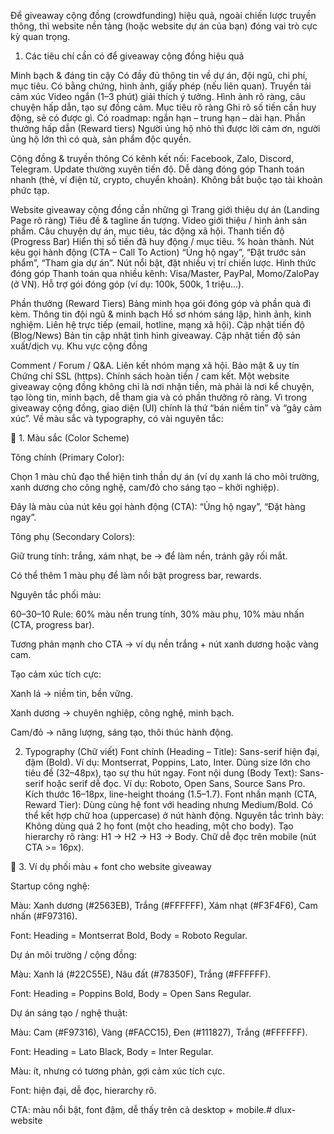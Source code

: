 Để giveaway cộng đồng (crowdfunding) hiệu quả, ngoài chiến lược truyền thông, thì website nền tảng (hoặc website dự án của bạn) đóng vai trò cực kỳ quan trọng.
1. Các tiêu chí cần có để giveaway cộng đồng hiệu quả

Minh bạch & đáng tin cậy
Có đầy đủ thông tin về dự án, đội ngũ, chi phí, mục tiêu.
Có bằng chứng, hình ảnh, giấy phép (nếu liên quan).
Truyền tải cảm xúc
Video ngắn (1–3 phút) giải thích ý tưởng.
Hình ảnh rõ ràng, câu chuyện hấp dẫn, tạo sự đồng cảm.
Mục tiêu rõ ràng
Ghi rõ số tiền cần huy động, sẽ có được gì.
Có roadmap: ngắn hạn – trung hạn – dài hạn.
Phần thưởng hấp dẫn (Reward tiers)
Người ủng hộ nhỏ thì được lời cảm ơn, người ủng hộ lớn thì có quà, sản phẩm độc quyền.

Cộng đồng & truyền thông
Có kênh kết nối: Facebook, Zalo, Discord, Telegram.
Update thường xuyên tiến độ.
Dễ dàng đóng góp
Thanh toán nhanh (thẻ, ví điện tử, crypto, chuyển khoản).
Không bắt buộc tạo tài khoản phức tạp.

Website giveaway cộng đồng cần những gì
Trang giới thiệu dự án (Landing Page rõ ràng)
Tiêu đề & tagline ấn tượng.
Video giới thiệu / hình ảnh sản phẩm.
Câu chuyện dự án, mục tiêu, tác động xã hội.
Thanh tiến độ (Progress Bar)
Hiển thị số tiền đã huy động / mục tiêu.
% hoàn thành.
Nút kêu gọi hành động (CTA – Call To Action)
“Ủng hộ ngay”, “Đặt trước sản phẩm”, “Tham gia dự án”.
Nút nổi bật, đặt nhiều vị trí chiến lược.
Hình thức đóng góp
Thanh toán qua nhiều kênh: Visa/Master, PayPal, Momo/ZaloPay (ở VN).
Hỗ trợ gói đóng góp (ví dụ: 100k, 500k, 1 triệu...).

Phần thưởng (Reward Tiers)
Bảng minh họa gói đóng góp và phần quà đi kèm.
Thông tin đội ngũ & minh bạch
Hồ sơ nhóm sáng lập, hình ảnh, kinh nghiệm.
Liên hệ trực tiếp (email, hotline, mạng xã hội).
Cập nhật tiến độ (Blog/News)
Bản tin cập nhật tình hình giveaway.
Cập nhật tiến độ sản xuất/dịch vụ.
Khu vực cộng đồng

Comment / Forum / Q&A.
Liên kết nhóm mạng xã hội.
Bảo mật & uy tín
Chứng chỉ SSL (https).
Chính sách hoàn tiền / cam kết.
Một website giveaway cộng đồng không chỉ là nơi nhận tiền, mà phải là nơi kể chuyện, tạo lòng tin, minh bạch, dễ tham gia và có phần thưởng rõ ràng.
Vì trong giveaway cộng đồng, giao diện (UI) chính là thứ “bán niềm tin” và “gây cảm xúc”. Về màu sắc và typography, có vài nguyên tắc:

🎨 1. Màu sắc (Color Scheme)

Tông chính (Primary Color):

Chọn 1 màu chủ đạo thể hiện tinh thần dự án (ví dụ xanh lá cho môi trường, xanh dương cho công nghệ, cam/đỏ cho sáng tạo – khởi nghiệp).

Đây là màu của nút kêu gọi hành động (CTA): “Ủng hộ ngay”, “Đặt hàng ngay”.

Tông phụ (Secondary Colors):

Giữ trung tính: trắng, xám nhạt, be → để làm nền, tránh gây rối mắt.

Có thể thêm 1 màu phụ để làm nổi bật progress bar, rewards.

Nguyên tắc phối màu:

60–30–10 Rule: 60% màu nền trung tính, 30% màu phụ, 10% màu nhấn (CTA, progress bar).

Tương phản mạnh cho CTA → ví dụ nền trắng + nút xanh dương hoặc vàng cam.

Tạo cảm xúc tích cực:

Xanh lá → niềm tin, bền vững.

Xanh dương → chuyên nghiệp, công nghệ, minh bạch.

Cam/đỏ → năng lượng, sáng tạo, thôi thúc hành động.

2. Typography (Chữ viết)
Font chính (Heading – Title):
Sans-serif hiện đại, đậm (Bold).
Ví dụ: Montserrat, Poppins, Lato, Inter.
Dùng size lớn cho tiêu đề (32–48px), tạo sự thu hút ngay.
Font nội dung (Body Text):
Sans-serif hoặc serif dễ đọc.
Ví dụ: Roboto, Open Sans, Source Sans Pro.
Kích thước 16–18px, line-height thoáng (1.5–1.7).
Font nhấn mạnh (CTA, Reward Tier):
Dùng cùng hệ font với heading nhưng Medium/Bold.
Có thể kết hợp chữ hoa (uppercase) ở nút hành động.
Nguyên tắc trình bày:
Không dùng quá 2 họ font (một cho heading, một cho body).
Tạo hierarchy rõ ràng: H1 → H2 → H3 → Body.
Chữ dễ đọc trên mobile (nút CTA >= 16px).

📌 3. Ví dụ phối màu + font cho website giveaway

Startup công nghệ:

Màu: Xanh dương (#2563EB), Trắng (#FFFFFF), Xám nhạt (#F3F4F6), Cam nhấn (#F97316).

Font: Heading = Montserrat Bold, Body = Roboto Regular.

Dự án môi trường / cộng đồng:

Màu: Xanh lá (#22C55E), Nâu đất (#78350F), Trắng (#FFFFFF).

Font: Heading = Poppins Bold, Body = Open Sans Regular.

Dự án sáng tạo / nghệ thuật:

Màu: Cam (#F97316), Vàng (#FACC15), Đen (#111827), Trắng (#FFFFFF).

Font: Heading = Lato Black, Body = Inter Regular.

Màu: ít, nhưng có tương phản, gợi cảm xúc tích cực.

Font: hiện đại, dễ đọc, hierarchy rõ.

CTA: màu nổi bật, font đậm, dễ thấy trên cả desktop + mobile.#   d l u x - w e b s i t e  
 